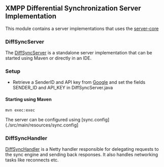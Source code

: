 ## XMPP Differential Synchronization Server Implementation
This module contains a server implementations that uses the [server-core](../server-core)

### DiffSyncServer
The [DiffSyncServer](./src/main/java/org/jboss/aerogear/diffsync/DiffSyncServer.java) is a standalone server implementation
that can be started using Maven or directly in an IDE.

### Setup

 * Retrieve a SenderID and API key from [Google](https://developer.android.com/google/gcm/gs.html) and set the fields SENDER_ID and API_KEY in DiffSyncServer.java
 
#### Starting using Maven

    mvn exec:exec

The server can be configured using [sync.config](./src/main/resources/sync.config]


### DiffSyncHandler
[DiffSyncHandler](./src/main/java/org/jboss/aerogear/diffsync/DiffSyncHandler.java) is a Netty handler responsible for
delegating requests to the sync engine and sending back responses. It also handles networking tasks like reconnects etc.



